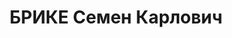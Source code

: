 ---
title: БРИКЕ Семен Карлович
description: 'Род. в 1898, Кишинев, еврей, обр.: среднее, член ВКП(б). Проживал: Москва,
  Денежный пер., д. 11, кв. 25. Уполномоченный КПК при ЦК ВКП(б) по Азово-Черноморскому
  краю.

  Арестован 08.05.1937. Обв. в участии в антисоветской к.-р. организации. Приговор:
  ВК ВС СССР, 29.10.1937 – ВМН. Расстрелян 30.10.1937, г.Москва.

  Реабилитирован ВК ВС СССР 07.04.1956'
---